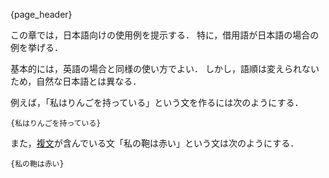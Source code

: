 {page_header}

この章では，日本語向けの使用例を提示する．
特に，借用語が日本語の場合の例を挙げる．

基本的には，英語の場合と同様の使い方でよい．
しかし，語順は変えられないため，自然な日本語とは異なる．

例えば，「私はりんごを持っている」という文を作るには次のようにする．

```SFGPL
{私はりんごを持っている}
```

また，[複文]({docs_CompoundSentences})が含んでいる文「私の鞄は赤い」という文は次のようにする．

```SFGPL
{私の鞄は赤い}
```

